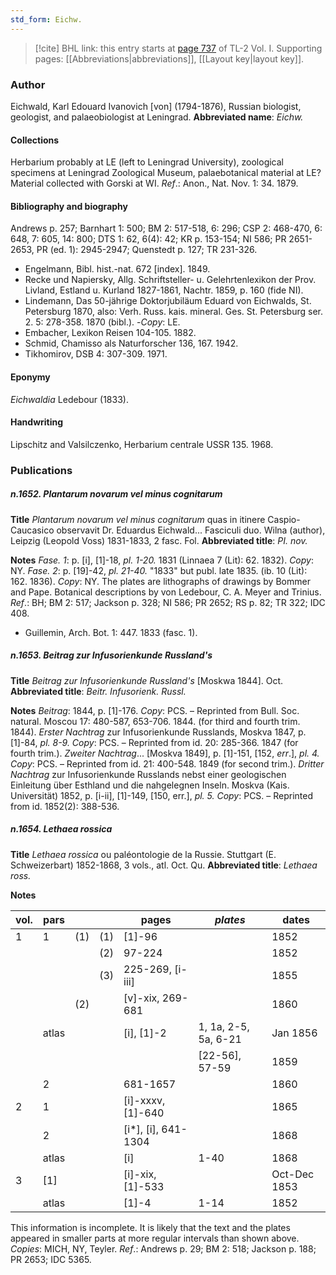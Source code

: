 ```yaml
---
std_form: Eichw.
---
```


> [!cite] BHL link: this entry starts at [page 737](https://www.biodiversitylibrary.org/page/33120868) of TL-2 Vol. I.
> Supporting pages: [[Abbreviations|abbreviations]], [[Layout key|layout key]].

### Author

Eichwald, Karl Edouard Ivanovich \[von\] (1794-1876), Russian biologist, geologist, and palaeobiologist at Leningrad. 
**Abbreviated name**: *Eichw.*

#### Collections

Herbarium probably at LE (left to Leningrad University), zoological specimens at Leningrad Zoological Museum, palaebotanical material at LE? Material collected with Gorski at WI.
*Ref*.: Anon., Nat. Nov. 1: 34. 1879.

#### Bibliography and biography

Andrews p. 257; Barnhart 1: 500; BM 2: 517-518, 6: 296; CSP 2: 468-470, 6: 648, 7: 605, 14: 800; DTS 1: 62, 6(4): 42; KR p. 153-154; NI 586; PR 2651-2653, PR (ed. 1): 2945-2947; Quenstedt p. 127; TR 231-326.
- Engelmann, Bibl. hist.-nat. 672 \[index\]. 1849.
- Recke und Napiersky, Allg. Schriftsteller- u. Gelehrtenlexikon der Prov. Livland, Estland u. Kurland 1827-1861, Nachtr. 1859, p. 160 (fide NI).
- Lindemann, Das 50-jährige Doktorjubiläum Eduard von Eichwalds, St. Petersburg 1870, also: Verh. Russ. kais. mineral. Ges. St. Petersburg ser. 2. 5: 278-358. 1870 (bibl.). -*Copy*: LE.
- Embacher, Lexikon Reisen 104-105. 1882.
- Schmid, Chamisso als Naturforscher 136, 167. 1942.
- Tikhomirov, DSB 4: 307-309. 1971.

#### Eponymy

*Eichwaldia* Ledebour (1833).

#### Handwriting

Lipschitz and Valsilczenko, Herbarium centrale USSR 135. 1968.

### Publications

##### n.1652. Plantarum novarum vel minus cognitarum

**Title**
*Plantarum novarum vel minus cognitarum* quas in itinere Caspio-Caucasico observavit Dr. Eduardus Eichwald... Fasciculi duo. Wilna (author), Leipzig (Leopold Voss) 1831-1833, 2 fasc. Fol.
**Abbreviated title**: *PI. nov.*

**Notes**
*Fase. 1*: p. \[i\], \[1\]-18, *pl. 1-20.* 1831 (Linnaea 7 (Lit): 62. 1832). *Copy*: NY.
*Fase. 2*: p. \[19\]-42, *pl. 21-40.* "1833" but publ. late 1835. (ib. 10 (Lit): 162. 1836).
*Copy*: NY.
The plates are lithographs of drawings by Bommer and Pape. Botanical descriptions by von Ledebour, C. A. Meyer and Trinius.
*Ref*.: BH; BM 2: 517; Jackson p. 328; NI 586; PR 2652; RS p. 82; TR 322; IDC 408.
- Guillemin, Arch. Bot. 1: 447. 1833 (fasc. 1).

##### n.1653. Beitrag zur Infusorienkunde Russland's

**Title**
*Beitrag zur Infusorienkunde Russland's* \[Moskwa 1844\]. Oct.
**Abbreviated title**: *Beitr. Infusorienk. Russl.*

**Notes**
*Beitrag*: 1844, p. \[1\]-176. *Copy*: PCS. – Reprinted from Bull. Soc. natural. Moscou 17: 480-587, 653-706. 1844. (for third and fourth trim. 1844).
*Erster Nachtrag* zur Infusorienkunde Russlands, Moskva 1847, p. \[1\]-84, *pl. 8-9. Copy*: PCS. – Reprinted from id. 20: 285-366. 1847 (for fourth trim.).
*Zweiter Nachtrag*... \[Moskva 1849\], p. \[1\]-151, \[152, *err*.\], *pl. 4. Copy*: PCS. – Reprinted from id. 21: 400-548. 1849 (for second trim.).
*Dritter Nachtrag* zur Infusorienkunde Russlands nebst einer geologischen Einleitung über Esthland und die nahgelegnen Inseln. Moskva (Kais. Universität) 1852, p. \[i-ii\], \[1\]-149, \[150, err.\], *pl. 5. Copy*: PCS. – Reprinted from id. 1852(2): 388-536.

##### n.1654. Lethaea rossica

**Title**
*Lethaea rossica* ou paléontologie de la Russie. Stuttgart (E. Schweizerbart) 1852-1868, 3 vols., atl. Oct. Qu.
**Abbreviated title**: *Lethaea ross.*

**Notes**

|vol.	|pars	| | |pages	|*plates*	|dates|
|---	|---	|---|---|---	|---	|---	|
|1	|1	|(1)|(1)|\[1\]-96	|	|1852|
|	| | |(2)|97-224	|	|1852|
|	| | |(3)|225-269, \[i-iii\]	|	|1855|
|	| |(2)||\[v\]-xix, 269-681	|	|1860|
|	|atlas	| | |\[i\], \[1\]-2	|1, 1a, 2-5, 5a, 6-21	|Jan 1856|
|	|	| | |	|\[22-56\], 57-59	|1859|
|	|2	| | |681-1657	|	|1860|
|2	|1	| | |\[i\]-xxxv, \[1\]-640	|	|1865|
|	|2	| | |\[i\*\], \[i\], 641-1304	|	|1868|
|	|atlas	| | |\[i\]	|1-40	|1868|
|3	|\[1\]	| | |\[i\]-xix, \[1\]-533	|	|Oct-Dec 1853|
|	|atlas	| | |\[1\]-4	|1-14	|1852|

This information is incomplete. It is likely that the text and the plates appeared in smaller parts at more regular intervals than shown above.
*Copies*: MICH, NY, Teyler.
*Ref*.: Andrews p. 29; BM 2: 518; Jackson p. 188; PR 2653; IDC 5365.

